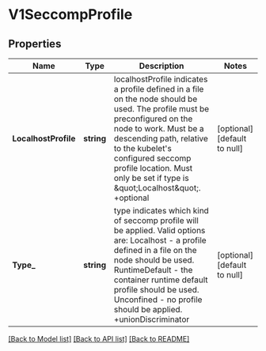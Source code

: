 # V1SeccompProfile

## Properties
Name | Type | Description | Notes
------------ | ------------- | ------------- | -------------
**LocalhostProfile** | **string** | localhostProfile indicates a profile defined in a file on the node should be used. The profile must be preconfigured on the node to work. Must be a descending path, relative to the kubelet&#x27;s configured seccomp profile location. Must only be set if type is \&quot;Localhost\&quot;. +optional | [optional] [default to null]
**Type_** | **string** | type indicates which kind of seccomp profile will be applied. Valid options are:  Localhost - a profile defined in a file on the node should be used. RuntimeDefault - the container runtime default profile should be used. Unconfined - no profile should be applied. +unionDiscriminator | [optional] [default to null]

[[Back to Model list]](../README.md#documentation-for-models) [[Back to API list]](../README.md#documentation-for-api-endpoints) [[Back to README]](../README.md)

